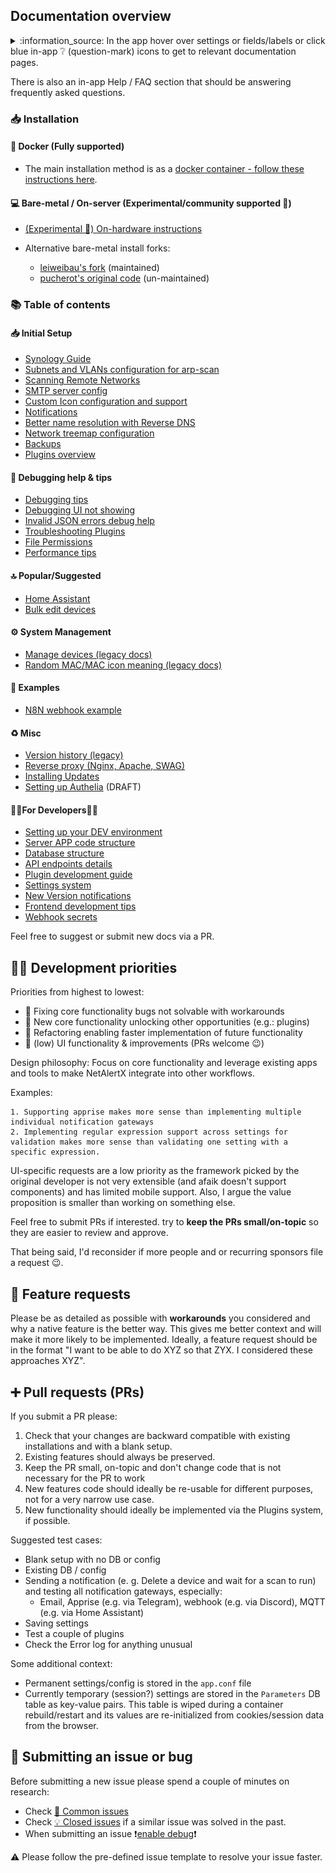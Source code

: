 ## Documentation overview

<details>
  <summary>:information_source: In the app hover over settings or fields/labels or click blue in-app ❔ (question-mark) icons to get to relevant documentation pages.</summary>

  ![In-app help](./img/GENERAL/in-app-help.png)

</details>

There is also an in-app Help / FAQ section that should be answering frequently asked questions.

### 📥 Installation

#### 🐳 Docker (Fully supported)

- The main installation method is as a [docker container - follow these instructions here](https://github.com/jokob-sk/NetAlertX/blob/main/dockerfiles/README.md). 

#### 💻 Bare-metal / On-server (Experimental/community supported 🧪)

- [(Experimental 🧪) On-hardware instructions](./HW_INSTALL.md) 

- Alternative bare-metal install forks: 
  - [leiweibau's fork](https://github.com/leiweibau/Pi.Alert/) (maintained)
  - [pucherot's original code](https://github.com/pucherot/Pi.Alert/) (un-maintained)

### 📚 Table of contents

#### 📥 Initial Setup

- [Synology Guide](./SYNOLOGY_GUIDE.md)
- [Subnets and VLANs configuration for arp-scan](./SUBNETS.md)
- [Scanning Remote Networks](./REMOTE_NETWORKS.md)
- [SMTP server config](./SMTP.md)
- [Custom Icon configuration and support](./ICONS.md)
- [Notifications](./NOTIFICATIONS.md)
- [Better name resolution with Reverse DNS](./REVERSE_DNS.md)
- [Network treemap configuration](./NETWORK_TREE.md)
- [Backups](./BACKUPS.md)
- [Plugins overview](/docs/PLUGINS.md)

#### 🐛 Debugging help & tips

- [Debugging tips](./DEBUG_TIPS.md)
- [Debugging UI not showing](./WEB_UI_PORT_DEBUG.md)
- [Invalid JSON errors debug help](./DEBUG_INVALID_JSON.md)
- [Troubleshooting Plugins](./DEBUG_PLUGINS.md)
- [File Permissions](./FILE_PERMISSIONS.md)
- [Performance tips](./PERFORMANCE.md)

#### 🔝 Popular/Suggested

- [Home Assistant](./HOME_ASSISTANT.md)
- [Bulk edit devices](./DEVICES_BULK_EDITING.md)

#### ⚙ System Management

- [Manage devices (legacy docs)](./DEVICE_MANAGEMENT.md)
- [Random MAC/MAC icon meaning (legacy docs)](./RANDOM_MAC.md)

#### 🔎 Examples

- [N8N webhook example](./WEBHOOK_N8N.md)

#### ♻ Misc

- [Version history (legacy)](./VERSIONS_HISTORY.md)
- [Reverse proxy (Nginx, Apache, SWAG)](./REVERSE_PROXY.md)
- [Installing Updates](./UPDATES.md)
- [Setting up Authelia](./AUTHELIA.md) (DRAFT)

#### 👩‍💻For Developers👨‍💻

- [Setting up your DEV environment](./DEV_ENV_SETUP.md)
- [Server APP code structure](/server/README.md)
- [Database structure](./DATABASE.md)
- [API endpoints details](./API.md)
- [Plugin development guide](./PLUGINS_DEV.md)
- [Settings system](./SETTINGS_SYSTEM.md)
- [New Version notifications](./VERSIONS.md)
- [Frontend development tips](./FRONTEND_DEVELOPMENT.md)
- [Webhook secrets](./WEBHOOK_SECRET.md)

Feel free to suggest or submit new docs via a PR. 

## 👨‍💻 Development priorities

Priorities from highest to lowest:

* 🔼 Fixing core functionality bugs not solvable with workarounds
* 🔵 New core functionality unlocking other opportunities (e.g.: plugins) 
* 🔵 Refactoring enabling faster implementation of future functionality 
* 🔽 (low) UI functionality & improvements (PRs welcome 😉)

Design philosophy: Focus on core functionality and leverage existing apps and tools to make NetAlertX integrate into other workflows. 

Examples: 

    1. Supporting apprise makes more sense than implementing multiple individual notification gateways
    2. Implementing regular expression support across settings for validation makes more sense than validating one setting with a specific expression. 

UI-specific requests are a low priority as the framework picked by the original developer is not very extensible (and afaik doesn't support components) and has limited mobile support. Also, I argue the value proposition is smaller than working on something else.

Feel free to submit PRs if interested. try to **keep the PRs small/on-topic** so they are easier to review and approve. 

That being said, I'd reconsider if more people and or recurring sponsors file a request 😉.

## 🙏 Feature requests

Please be as detailed as possible with **workarounds** you considered and why a native feature is the better way. This gives me better context and will make it more likely to be implemented. Ideally, a feature request should be in the format "I want to be able to do XYZ so that ZYX. I considered these approaches XYZ".

## ➕ Pull requests (PRs)

If you submit a PR please:

1. Check that your changes are backward compatible with existing installations and with a blank setup. 
2. Existing features should always be preserved. 
3. Keep the PR small, on-topic and don't change code that is not necessary for the PR to work
4. New features code should ideally be re-usable for different purposes, not for a very narrow use case.
5. New functionality should ideally be implemented via the Plugins system, if possible.

Suggested test cases:

- Blank setup with no DB or config
- Existing DB / config
- Sending a notification (e. g. Delete a device and wait for a scan to run) and testing all notification gateways, especially:
   - Email, Apprise (e.g. via Telegram), webhook (e.g. via Discord), MQTT (e.g. via Home Assistant)
- Saving settings
- Test a couple of plugins
- Check the Error log for anything unusual

Some additional context:

* Permanent settings/config is stored in the `app.conf` file
* Currently temporary (session?) settings are stored in the `Parameters` DB table as key-value pairs. This table is wiped during a container rebuild/restart and its values are re-initialized from cookies/session data from the browser. 

## 🐛 Submitting an issue or bug

Before submitting a new issue please spend a couple of minutes on research:

* Check [🛑 Common issues](./DEBUG_TIPS.md#common-issues) 
* Check [💡 Closed issues](https://github.com/jokob-sk/NetAlertX/issues?q=is%3Aissue+is%3Aclosed) if a similar issue was solved in the past.
* When submitting an issue ❗[enable debug](./DEBUG_TIPS.md)❗

⚠ Please follow the pre-defined issue template to resolve your issue faster.
